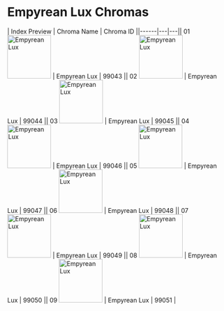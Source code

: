 # Empyrean Lux Chromas

| Index  Preview | Chroma Name | Chroma ID ||------|---|---|| 01  <img src='https://raw.communitydragon.org/latest/plugins/rcp-be-lol-game-data/global/default/v1/champion-chroma-images/99/99043.png' alt='Empyrean Lux' width='100'> | Empyrean Lux | 99043 || 02  <img src='https://raw.communitydragon.org/latest/plugins/rcp-be-lol-game-data/global/default/v1/champion-chroma-images/99/99044.png' alt='Empyrean Lux' width='100'> | Empyrean Lux | 99044 || 03  <img src='https://raw.communitydragon.org/latest/plugins/rcp-be-lol-game-data/global/default/v1/champion-chroma-images/99/99045.png' alt='Empyrean Lux' width='100'> | Empyrean Lux | 99045 || 04  <img src='https://raw.communitydragon.org/latest/plugins/rcp-be-lol-game-data/global/default/v1/champion-chroma-images/99/99046.png' alt='Empyrean Lux' width='100'> | Empyrean Lux | 99046 || 05  <img src='https://raw.communitydragon.org/latest/plugins/rcp-be-lol-game-data/global/default/v1/champion-chroma-images/99/99047.png' alt='Empyrean Lux' width='100'> | Empyrean Lux | 99047 || 06  <img src='https://raw.communitydragon.org/latest/plugins/rcp-be-lol-game-data/global/default/v1/champion-chroma-images/99/99048.png' alt='Empyrean Lux' width='100'> | Empyrean Lux | 99048 || 07  <img src='https://raw.communitydragon.org/latest/plugins/rcp-be-lol-game-data/global/default/v1/champion-chroma-images/99/99049.png' alt='Empyrean Lux' width='100'> | Empyrean Lux | 99049 || 08  <img src='https://raw.communitydragon.org/latest/plugins/rcp-be-lol-game-data/global/default/v1/champion-chroma-images/99/99050.png' alt='Empyrean Lux' width='100'> | Empyrean Lux | 99050 || 09  <img src='https://raw.communitydragon.org/latest/plugins/rcp-be-lol-game-data/global/default/v1/champion-chroma-images/99/99051.png' alt='Empyrean Lux' width='100'> | Empyrean Lux | 99051 |